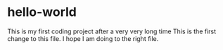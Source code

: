 # hello-world
This is my first coding project after a very very long time
This is the first change to this file. I hope I am doing to the right file.
